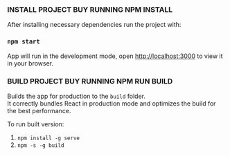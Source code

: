 ### INSTALL PROJECT BUY RUNNING NPM INSTALL

After installing necessary dependencies run the project with:

### `npm start`

App will run in the development mode, open [http://localhost:3000](http://localhost:3000) to view it in your browser.

### BUILD PROJECT BUY RUNNING NPM RUN BUILD

Builds the app for production to the `build` folder.\
It correctly bundles React in production mode and optimizes the build for the best performance.

To run built version:

1. `npm install -g serve`
2. `npm -s -g build`
